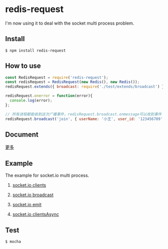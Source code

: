 # redis-request

I'm now using it to deal with the socket multi process problem.

## Install

```base
$ npm install redis-request
```

## How to use

```javascript
const RedisRequest = require('redis-request');
const redisRequest = RedisRequest(new Redis(), new Redis());
redisRequest.extends({ broadcast: require('./test/extends/broadcast') });

redisRequest.onerror = function(error){
  console.log(error);
};

// 所有进程都能收到这次广播事件，redisRequest.broadcast.onmessage可以收到事件
redisRequest.broadcast('join', { userName: '小王', user_id: '123456789', sex: 0 });
```

## Document

[更多](https://github.com/SunGg12138/redis-request/blob/master/docs/)

## Example

The example for socket.io multi process.

1. [socket.io clients](https://github.com/SunGg12138/redis-request/blob/master/test/extends/clients.js)

2. [socket.io broadcast](https://github.com/SunGg12138/redis-request/blob/master/test/extends/broadcast.js)

3. [socket.io emit](https://github.com/SunGg12138/redis-request/blob/master/test/extends/emit.js)

4. [socket.io clientsAsync](https://github.com/SunGg12138/redis-request/blob/master/test/extends/clientsAsync.js)

## Test

```base
$ mocha
```
